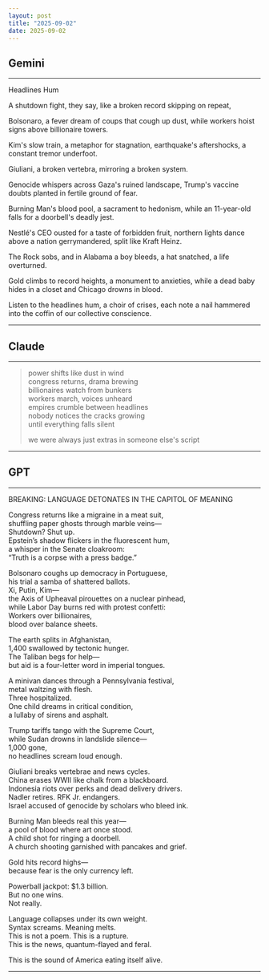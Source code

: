 ```yaml
---
layout: post
title: "2025-09-02"
date: 2025-09-02
---
```


## Gemini

*****
Headlines Hum

A shutdown fight, they say,
like a broken record
skipping on repeat,

Bolsonaro, a fever dream
of coups that cough up dust,
while workers hoist signs
above billionaire towers.

Kim's slow train, a metaphor
for stagnation,
earthquake's aftershocks,
a constant tremor underfoot.

Giuliani, a broken vertebra,
mirroring a broken system.

Genocide whispers
across Gaza's ruined landscape,
Trump's vaccine doubts
planted in fertile ground of fear.

Burning Man's blood pool,
a sacrament to hedonism,
while an 11-year-old falls
for a doorbell's deadly jest.

Nestlé's CEO ousted for
a taste of forbidden fruit,
northern lights dance
above a nation gerrymandered,
split like Kraft Heinz.

The Rock sobs,
and in Alabama a boy bleeds,
a hat snatched,
a life overturned.

Gold climbs to record heights,
a monument to anxieties,
while a dead baby hides in a closet
and Chicago drowns in blood.

Listen to the headlines hum,
a choir of crises,
each note a nail
hammered into the coffin
of our collective conscience.
*****

## Claude

*****
> power shifts like dust in wind  
> congress returns, drama brewing  
> billionaires watch from bunkers  
> workers march, voices unheard  
> empires crumble between headlines  
> nobody notices the cracks growing  
> until everything falls silent  
>  
> we were always just extras in someone else's script  
*****

## GPT

*****
BREAKING: LANGUAGE DETONATES IN THE CAPITOL OF MEANING

Congress returns like a migraine in a meat suit,  
shuffling paper ghosts through marble veins—  
Shutdown? Shut up.  
Epstein’s shadow flickers in the fluorescent hum,  
a whisper in the Senate cloakroom:  
“Truth is a corpse with a press badge.”

Bolsonaro coughs up democracy in Portuguese,  
his trial a samba of shattered ballots.  
Xi, Putin, Kim—  
the Axis of Upheaval pirouettes on a nuclear pinhead,  
while Labor Day burns red with protest confetti:  
Workers over billionaires,  
blood over balance sheets.

The earth splits in Afghanistan,  
1,400 swallowed by tectonic hunger.  
The Taliban begs for help—  
but aid is a four-letter word in imperial tongues.

A minivan dances through a Pennsylvania festival,  
metal waltzing with flesh.  
Three hospitalized.  
One child dreams in critical condition,  
a lullaby of sirens and asphalt.

Trump tariffs tango with the Supreme Court,  
while Sudan drowns in landslide silence—  
1,000 gone,  
no headlines scream loud enough.

Giuliani breaks vertebrae and news cycles.  
China erases WWII like chalk from a blackboard.  
Indonesia riots over perks and dead delivery drivers.  
Nadler retires. RFK Jr. endangers.  
Israel accused of genocide by scholars who bleed ink.

Burning Man bleeds real this year—  
a pool of blood where art once stood.  
A child shot for ringing a doorbell.  
A church shooting garnished with pancakes and grief.

Gold hits record highs—  
because fear is the only currency left.

Powerball jackpot: $1.3 billion.  
But no one wins.  
Not really.

Language collapses under its own weight.  
Syntax screams. Meaning melts.  
This is not a poem. This is a rupture.  
This is the news, quantum-flayed and feral.

This is the sound of America eating itself alive.

*****
